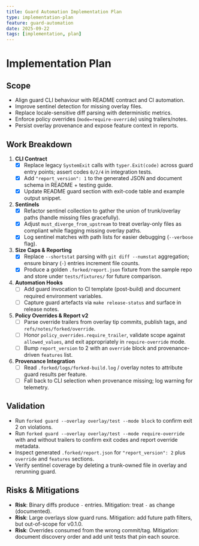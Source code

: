 ```yaml
---
title: Guard Automation Implementation Plan
type: implementation-plan
feature: guard-automation
date: 2025-09-22
tags: [implementation, plan]
---
```


# Implementation Plan

## Scope
- Align guard CLI behaviour with README contract and CI automation.
- Improve sentinel detection for missing overlay files.
- Replace locale-sensitive diff parsing with deterministic metrics.
- Enforce policy overrides (`mode=require-override`) using trailers/notes.
- Persist overlay provenance and expose feature context in reports.

## Work Breakdown
1. **CLI Contract**
   - [x] Replace legacy `SystemExit` calls with `typer.Exit(code)` across guard entry points; assert codes `0/2/4` in integration tests.
   - [x] Add `"report_version": 1` to the generated JSON and document schema in README + testing guide.
   - [x] Update README guard section with exit-code table and example output snippet.
2. **Sentinels**
   - [x] Refactor sentinel collection to gather the union of trunk/overlay paths (handle missing files gracefully).
   - [x] Adjust `must_diverge_from_upstream` to treat overlay-only files as compliant while flagging missing overlay paths.
   - [x] Log sentinel matches with path lists for easier debugging (`--verbose` flag).
3. **Size Caps & Reporting**
   - [x] Replace `--shortstat` parsing with `git diff --numstat` aggregation; ensure binary (`-`) entries increment file counts.
   - [x] Produce a golden `.forked/report.json` fixture from the sample repo and store under `tests/fixtures/` for future comparison.
4. **Automation Hooks**
   - [ ] Add guard invocation to CI template (post-build) and document required environment variables.
   - [ ] Capture guard artefacts via `make release-status` and surface in release notes.
5. **Policy Overrides & Report v2**
   - [ ] Parse override trailers from overlay tip commits, publish tags, and `refs/notes/forked/override`.
   - [ ] Honor `policy_overrides.require_trailer`, validate scope against `allowed_values`, and exit appropriately in `require-override` mode.
   - [ ] Bump `report_version` to 2 with an `override` block and provenance-driven `features` list.
6. **Provenance Integration**
   - [ ] Read `.forked/logs/forked-build.log` / overlay notes to attribute guard results per feature.
   - [ ] Fall back to CLI selection when provenance missing; log warning for telemetry.

## Validation
- Run `forked guard --overlay overlay/test --mode block` to confirm exit 2 on violations.
- Run `forked guard --overlay overlay/test --mode require-override` with and without trailers to confirm exit codes and report override metadata.
- Inspect generated `.forked/report.json` for `"report_version": 2` plus `override` and `features` sections.
- Verify sentinel coverage by deleting a trunk-owned file in overlay and rerunning guard.

## Risks & Mitigations
- **Risk**: Binary diffs produce `-` entries. Mitigation: treat `-` as change (documented).
- **Risk**: Large overlays slow guard runs. Mitigation: add future path filters, but out-of-scope for v0.1.0.
- **Risk**: Overrides consumed from the wrong commit/tag. Mitigation: document discovery order and add unit tests that pin each source.
